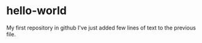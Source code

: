 # hello-world
My first repository in github
I've just added few lines of text to the previous file.
